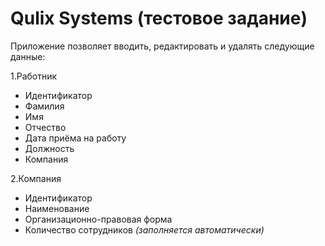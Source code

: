 # Qulix Systems (тестовое задание)

Приложение позволяет вводить, редактировать и удалять следующие данные: 

1.Работник
  - Идентификатор
  - Фамилия
  - Имя
  - Отчество
  - Дата приёма на работу
  - Должность
  - Компания

2.Компания
  - Идентификатор
  - Наименование
  - Организационно-правовая форма
  - Количество сотрудников *(заполняется автоматически)*